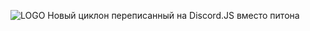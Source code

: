 ![LOGO](https://media.discordapp.net/attachments/882632227077357639/882658833095360512/20210901_191054.png)
Новый циклон переписанный на Discord.JS вместо питона
